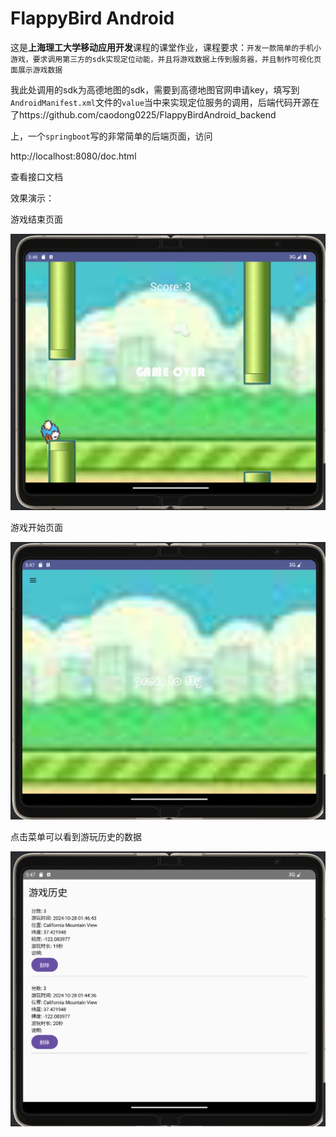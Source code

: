 # FlappyBird Android

这是**上海理工大学移动应用开发**课程的课堂作业，课程要求：`开发一款简单的手机小游戏，要求调用第三方的sdk实现定位动能，并且将游戏数据上传到服务器，并且制作可视化页面展示游戏数据`

我此处调用的sdk为高德地图的sdk，需要到高德地图官网申请key，填写到`AndroidManifest.xml`文件的`value`当中来实现定位服务的调用，后端代码开源在了https://github.com/caodong0225/FlappyBirdAndroid_backend

上，一个`springboot`写的非常简单的后端页面，访问

http://localhost:8080/doc.html

查看接口文档

效果演示：

游戏结束页面

![1](./docs/1.png)

游戏开始页面

![2](./docs/2.png)

点击菜单可以看到游玩历史的数据

![3](./docs/3.png)